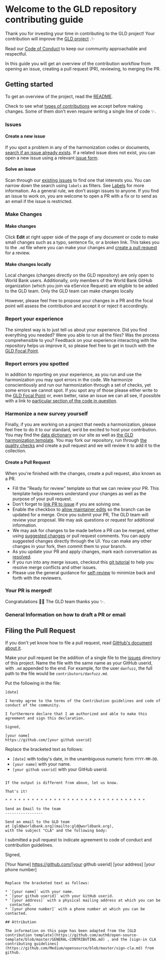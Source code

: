 # Welcome to the GLD repository contributing guide <!-- omit in toc -->

Thank you for investing your time in contributing to the GLD project! Your contribution will improve the [GLD project](https://github.com/worldbank/gld) .:sparkles: 

Read our [Code of Conduct](/Support/E%20-%20Community%20Guidelines/CODE_OF_CONDUCT.md) to keep our community approachable and respectful.

In this guide you will get an overview of the contribution workflow from opening an issue, creating a pull request (PR), reviewing, to merging the PR.

## Getting started

To get an overview of the project, read the [README](README.md). 

Check to see what [types of contributions](/Support/E%20-%20Community%20Guidelines/type_of_contributions.md) we accept before making changes. Some of them don't even require writing a single line of code :sparkles:.

### Issues

#### Create a new issue

If you spot a problem in any of the harmonization codes or documents, [search if an issue already exists](https://github.com/worldbank/gld/issues). If a related issue does not exist, you can open a new issue using a relevant [issue form](). 

#### Solve an issue

Scan through our [existing issues](https://github.com/worldbank/gld/issues) to find one that interests you. You can narrow down the search using `labels` as filters. See [Labels](/Support/E%20-%20Community%20Guidelines/gld_labels.md) for more information. As a general rule, we don’t assign issues to anyone. If you find an issue to work on, you are welcome to open a PR with a fix or to send as an email if the issue is restricted.

### Make Changes

#### Make changes

Click **Edit** at  right upper side of the page of any document or code to make small changes such as a typo, sentence fix, or a broken link. This takes you to the `.md` file where you can make your changes and [create a pull request](#pull-request) for a review. 

#### Make changes locally

Local changes (changes directly on the GLD repository) are only open to World Bank users. Additionally, only members of the World Bank GitHub organization (which you join via eService Request) are eligible to be added to the GLD team. Only the GLD team can make changes locally

However, please feel free to propose your changes in a PR and the focal point will assess the contribution and accept it or reject it accordingly.


### Report your experience

The simplest way is to just tell us about your experience. Did you find everything you needed? Were you able to run all the files? Was the process comprehensible to you? Feedback on your experience interacting with the repository helps us improve it, so please feel free to get in touch with the [GLD Focal Point](mailto:gld@worldbank.org).

### Report errors you spotted

In addition to reporting on your experience, as you run and use the harmonization you may spot errors in the code. We harmonize conscientiously and run our harmonization through a set of checks, yet some errors we cannot spot. If you spot any of those please either write to the [GLD Focal Point](mailto:gld@worldbank.org) or, even better, raise an issue we can all see, if possible with a link to [particular section of the code in question](https://docs.github.com/en/github/writing-on-github/working-with-advanced-formatting/creating-a-permanent-link-to-a-code-snippet).

### Harmonize a new survey yourself 

Finally, if you are working on a project that needs a harmonization, please feel free to do it to our standard, we’d be excited to host your contribution. You may find the [data dictionary](https://github.com/worldbank/gld/blob/main/Support/Guides%20and%20Documentation/GLD_Dictionary_v01.xlsx) on our site as well as [the GLD harmonization template](/Support/Templates/GLD_Harmonization_Template.do). You may fork our repository, run through [the quality checks](/Support/Q%20Checks) and create a pull request and we will review it to add it to the collection.

#### Create a Pull Request

When you're finished with the changes, create a pull request, also known as a PR.
- Fill the "Ready for review" template so that we can review your PR. This template helps reviewers understand your changes as well as the purpose of your pull request. 
- Don't forget to [link PR to issue](https://docs.github.com/en/issues/tracking-your-work-with-issues/linking-a-pull-request-to-an-issue) if you are solving one.
- Enable the checkbox to [allow maintainer edits](https://docs.github.com/en/github/collaborating-with-issues-and-pull-requests/allowing-changes-to-a-pull-request-branch-created-from-a-fork) so the branch can be updated for a merge.
Once you submit your PR, The GLD team will review your proposal. We may ask questions or request for additional information.
- We may ask for changes to be made before a PR can be merged, either using [suggested changes](https://docs.github.com/en/github/collaborating-with-issues-and-pull-requests/incorporating-feedback-in-your-pull-request) or pull request comments. You can apply suggested changes directly through the UI. You can make any other changes in your fork, then commit them to your branch.
- As you update your PR and apply changes, mark each conversation as [resolved](https://docs.github.com/en/github/collaborating-with-issues-and-pull-requests/commenting-on-a-pull-request#resolving-conversations).
- If you run into any merge issues, checkout this [git tutorial](https://github.com/skills/resolve-merge-conflicts) to help you resolve merge conflicts and other issues.
- Please use the general guidance for [self-review](https://github.com/worldbank/gld/blob/75b6ddf818eac3482df4e90dd960ba8482dcf814/Support/E%20-%20Community%20Guidelines/self_review.md) to minimize back and forth with the reviewers.


### Your PR is merged!

Congratulations :tada::tada: The GLD team thanks you :sparkles:. 

### General Information on how to draft a PR or email 

Filing the Pull Request
-----------------------

If you don't yet know how to file a pull request, read [GitHub's
document about it](https://help.github.com/articles/using-pull-requests).

Make your pull request be the addition of a single file to the
[issues](Issues) directory of this project. Name the file
with the same name as your GitHub userid, with `.md` appended to the
end. For example, for the user `danfuzz`, the full path to the file
would be `contributors/danfuzz.md`.

Put the following in the file:

```
[date]

I hereby agree to the terms of the Contribution guidelines and code of conduct of the community.

I furthermore declare that I am authorized and able to make this
agreement and sign this declaration.

Signed,

[your name]
https://github.com/[your github userid]
```

Replace the bracketed text as follows:

* `[date]` with today's date, in the unambiguous numeric form `YYYY-MM-DD`.
* `[your name]` with your name.
* `[your github userid]` with your GitHub userid.

```

If the output is different from above, let us know.

That's it!

* * * * * * * * * * * * * * * * * * * * * * * * * * * * * * * *

Send an Email to the team
-----------------

Send an email to the GLD team
at [gld@worldbank.org](mailto:gld@worldbank.org),
with the subject "CLA" and the following body:

```
I submitted a pull request to indicate agreement to code of conduct and contribution guidelines.

Signed,

[Your Name]
https://github.com/[your github userid]
[your address]
[your phone number]
```

Replace the bracketed text as follows:

* `[your name]` with your name.
* `[your github userid]` with your GitHub userid.
* `[your address]` with a physical mailing address at which you can be
  contacted.
* `[your phone number]` with a phone number at which you can be contacted.

## Attribution

The information on this page has been adapted from the [GLD contribution template](https://github.com/auth0/open-source-template/blob/master/GENERAL-CONTRIBUTING.md) , and the [sign-in CLA contributing guidelines](https://github.com/Medium/opensource/blob/master/sign-cla.md) from github. 

